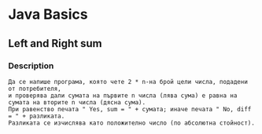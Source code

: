 # Java Basics

## Left and Right sum

### Description

    Да се напише програма, която чете 2 * n-на брой цели числа, подадени от потребителя,
    и проверява дали сумата на първите n числа (лява сума) е равна на сумата на вторите n числа (дясна сума). 
    При равенство печата " Yes, sum = " + сумата; иначе печата " No, diff = " + разликата. 
    Разликата се изчислява като положително число (по абсолютна стойност).